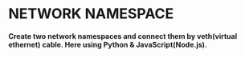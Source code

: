 # NETWORK NAMESPACE
#### Create two network namespaces and connect them by veth(virtual ethernet) cable. Here using Python &amp; JavaScript(Node.js).
